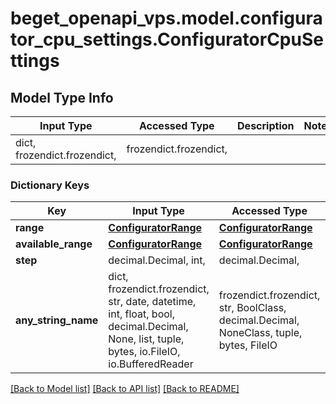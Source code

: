 # beget_openapi_vps.model.configurator_cpu_settings.ConfiguratorCpuSettings

## Model Type Info
Input Type | Accessed Type | Description | Notes
------------ | ------------- | ------------- | -------------
dict, frozendict.frozendict,  | frozendict.frozendict,  |  | 

### Dictionary Keys
Key | Input Type | Accessed Type | Description | Notes
------------ | ------------- | ------------- | ------------- | -------------
**range** | [**ConfiguratorRange**](ConfiguratorRange.md) | [**ConfiguratorRange**](ConfiguratorRange.md) |  | [optional] 
**available_range** | [**ConfiguratorRange**](ConfiguratorRange.md) | [**ConfiguratorRange**](ConfiguratorRange.md) |  | [optional] 
**step** | decimal.Decimal, int,  | decimal.Decimal,  |  | [optional] 
**any_string_name** | dict, frozendict.frozendict, str, date, datetime, int, float, bool, decimal.Decimal, None, list, tuple, bytes, io.FileIO, io.BufferedReader | frozendict.frozendict, str, BoolClass, decimal.Decimal, NoneClass, tuple, bytes, FileIO | any string name can be used but the value must be the correct type | [optional]

[[Back to Model list]](../../README.md#documentation-for-models) [[Back to API list]](../../README.md#documentation-for-api-endpoints) [[Back to README]](../../README.md)

